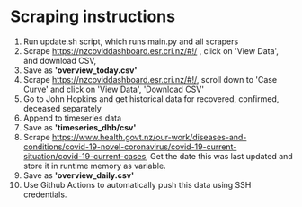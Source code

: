 # Scraping instructions

1. Run update.sh script, which runs main.py and all scrapers
2. Scrape https://nzcoviddashboard.esr.cri.nz/#!/ , click on 'View Data', and download CSV, 
3. Save as __'overview_today.csv'__
4. Scrape https://nzcoviddashboard.esr.cri.nz/#!/, scroll down to 'Case Curve' and click on 'View Data', 'Download CSV'
5. Go to John Hopkins and get historical data for recovered, confirmed, deceased separately
6. Append to timeseries data
7. Save as __'timeseries_dhb/csv'__ 
8. Scrape https://www.health.govt.nz/our-work/diseases-and-conditions/covid-19-novel-coronavirus/covid-19-current-situation/covid-19-current-cases,
Get the date this was last updated and store it in runtime memory as variable.
9. Save as __'overview_daily.csv'__
10. Use Github Actions to automatically push this data using SSH credentials.